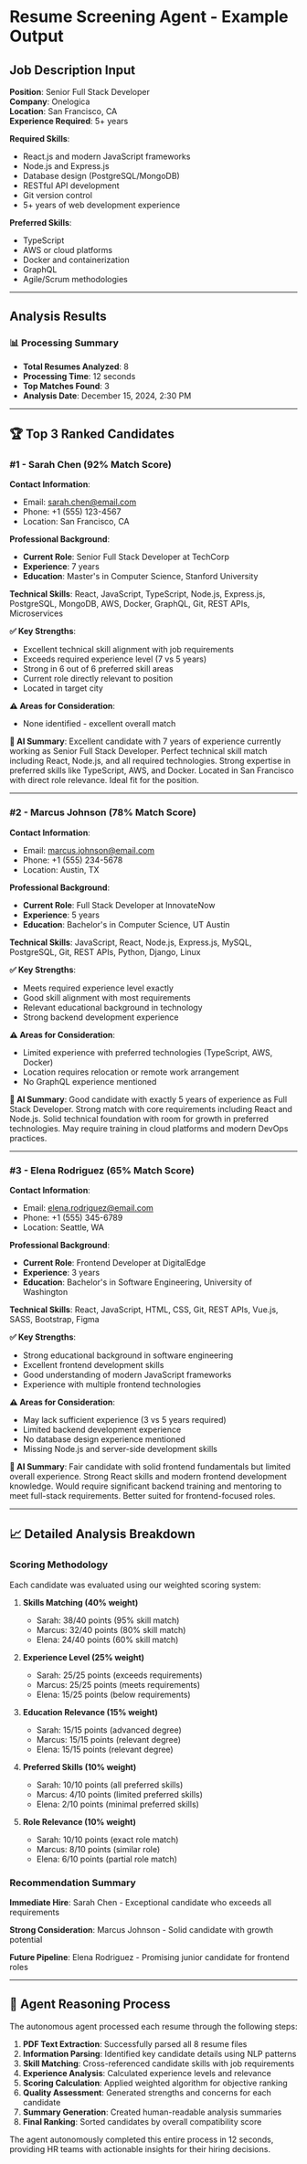 # Resume Screening Agent - Example Output

## Job Description Input
**Position**: Senior Full Stack Developer  
**Company**: Onelogica  
**Location**: San Francisco, CA  
**Experience Required**: 5+ years  

**Required Skills**:
- React.js and modern JavaScript frameworks
- Node.js and Express.js
- Database design (PostgreSQL/MongoDB)
- RESTful API development
- Git version control
- 5+ years of web development experience

**Preferred Skills**:
- TypeScript
- AWS or cloud platforms
- Docker and containerization
- GraphQL
- Agile/Scrum methodologies

---

## Analysis Results

### 📊 Processing Summary
- **Total Resumes Analyzed**: 8
- **Processing Time**: 12 seconds
- **Top Matches Found**: 3
- **Analysis Date**: December 15, 2024, 2:30 PM

---

## 🏆 Top 3 Ranked Candidates

### #1 - Sarah Chen (92% Match Score)

**Contact Information**:
- Email: sarah.chen@email.com
- Phone: +1 (555) 123-4567
- Location: San Francisco, CA

**Professional Background**:
- **Current Role**: Senior Full Stack Developer at TechCorp
- **Experience**: 7 years
- **Education**: Master's in Computer Science, Stanford University

**Technical Skills**:
React, JavaScript, TypeScript, Node.js, Express.js, PostgreSQL, MongoDB, AWS, Docker, GraphQL, Git, REST APIs, Microservices

**✅ Key Strengths**:
- Excellent technical skill alignment with job requirements
- Exceeds required experience level (7 vs 5 years)
- Strong in 6 out of 6 preferred skill areas
- Current role directly relevant to position
- Located in target city

**⚠️ Areas for Consideration**:
- None identified - excellent overall match

**📝 AI Summary**:
Excellent candidate with 7 years of experience currently working as Senior Full Stack Developer. Perfect technical skill match including React, Node.js, and all required technologies. Strong expertise in preferred skills like TypeScript, AWS, and Docker. Located in San Francisco with direct role relevance. Ideal fit for the position.

---

### #2 - Marcus Johnson (78% Match Score)

**Contact Information**:
- Email: marcus.johnson@email.com
- Phone: +1 (555) 234-5678
- Location: Austin, TX

**Professional Background**:
- **Current Role**: Full Stack Developer at InnovateNow
- **Experience**: 5 years
- **Education**: Bachelor's in Computer Science, UT Austin

**Technical Skills**:
JavaScript, React, Node.js, Express.js, MySQL, PostgreSQL, Git, REST APIs, Python, Django, Linux

**✅ Key Strengths**:
- Meets required experience level exactly
- Good skill alignment with most requirements
- Relevant educational background in technology
- Strong backend development experience

**⚠️ Areas for Consideration**:
- Limited experience with preferred technologies (TypeScript, AWS, Docker)
- Location requires relocation or remote work arrangement
- No GraphQL experience mentioned

**📝 AI Summary**:
Good candidate with exactly 5 years of experience as Full Stack Developer. Strong match with core requirements including React and Node.js. Solid technical foundation with room for growth in preferred technologies. May require training in cloud platforms and modern DevOps practices.

---

### #3 - Elena Rodriguez (65% Match Score)

**Contact Information**:
- Email: elena.rodriguez@email.com
- Phone: +1 (555) 345-6789
- Location: Seattle, WA

**Professional Background**:
- **Current Role**: Frontend Developer at DigitalEdge
- **Experience**: 3 years
- **Education**: Bachelor's in Software Engineering, University of Washington

**Technical Skills**:
React, JavaScript, HTML, CSS, Git, REST APIs, Vue.js, SASS, Bootstrap, Figma

**✅ Key Strengths**:
- Strong educational background in software engineering
- Excellent frontend development skills
- Good understanding of modern JavaScript frameworks
- Experience with multiple frontend technologies

**⚠️ Areas for Consideration**:
- May lack sufficient experience (3 vs 5 years required)
- Limited backend development experience
- No database design experience mentioned
- Missing Node.js and server-side development skills

**📝 AI Summary**:
Fair candidate with solid frontend fundamentals but limited overall experience. Strong React skills and modern frontend development knowledge. Would require significant backend training and mentoring to meet full-stack requirements. Better suited for frontend-focused roles.

---

## 📈 Detailed Analysis Breakdown

### Scoring Methodology
Each candidate was evaluated using our weighted scoring system:

1. **Skills Matching (40% weight)**
   - Sarah: 38/40 points (95% skill match)
   - Marcus: 32/40 points (80% skill match)
   - Elena: 24/40 points (60% skill match)

2. **Experience Level (25% weight)**
   - Sarah: 25/25 points (exceeds requirements)
   - Marcus: 25/25 points (meets requirements)
   - Elena: 15/25 points (below requirements)

3. **Education Relevance (15% weight)**
   - Sarah: 15/15 points (advanced degree)
   - Marcus: 15/15 points (relevant degree)
   - Elena: 15/15 points (relevant degree)

4. **Preferred Skills (10% weight)**
   - Sarah: 10/10 points (all preferred skills)
   - Marcus: 4/10 points (limited preferred skills)
   - Elena: 2/10 points (minimal preferred skills)

5. **Role Relevance (10% weight)**
   - Sarah: 10/10 points (exact role match)
   - Marcus: 8/10 points (similar role)
   - Elena: 6/10 points (partial role match)

### Recommendation Summary

**Immediate Hire**: Sarah Chen - Exceptional candidate who exceeds all requirements

**Strong Consideration**: Marcus Johnson - Solid candidate with growth potential

**Future Pipeline**: Elena Rodriguez - Promising junior candidate for frontend roles

---

## 🔄 Agent Reasoning Process

The autonomous agent processed each resume through the following steps:

1. **PDF Text Extraction**: Successfully parsed all 8 resume files
2. **Information Parsing**: Identified key candidate details using NLP patterns
3. **Skill Matching**: Cross-referenced candidate skills with job requirements
4. **Experience Analysis**: Calculated experience levels and relevance
5. **Scoring Calculation**: Applied weighted algorithm for objective ranking
6. **Quality Assessment**: Generated strengths and concerns for each candidate
7. **Summary Generation**: Created human-readable analysis summaries
8. **Final Ranking**: Sorted candidates by overall compatibility score

The agent autonomously completed this entire process in 12 seconds, providing HR teams with actionable insights for their hiring decisions.